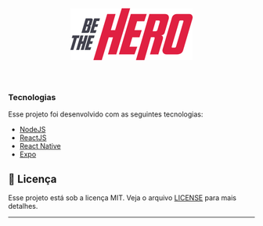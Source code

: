 <h1 align="center">
    <img alt="BeTheHero" title="#BeTheHero" src="./frontend/src/assets/logo.svg" width="250px" />
</h1>

<br>

### Tecnologias

Esse projeto foi desenvolvido com as seguintes tecnologias:

- [NodeJS](https://nodejs.org/en/)
- [ReactJS](https://reactjs.org)
- [React Native](https://facebook.github.io/react-native/)
- [Expo](https://expo.io/)





## 📝 Licença

Esse projeto está sob a licença MIT. Veja o arquivo [LICENSE](LICENSE.md) para mais detalhes.

---


